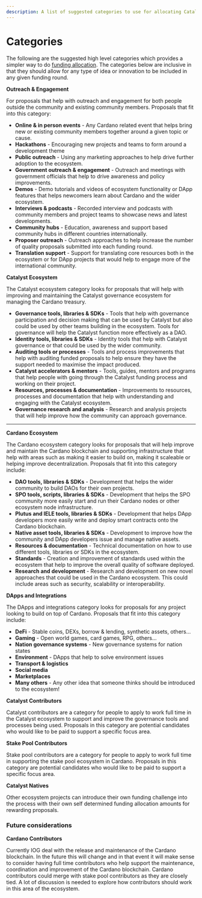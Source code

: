 ```yaml
---
description: A list of suggested categories to use for allocating Catalyst funding
---
```


# Categories

The following are the suggested high level categories which provides a simpler way to do [funding allocation](../analysis/funding-allocation-approaches.md). The categories below are inclusive in that they should allow for any type of idea or innovation to be included in any given funding round.



**Outreach & Engagement**

For proposals that help with outreach and engagement for both people outside the community and existing community members. Proposals that fit into this category:

* **Online & in person events** - Any Cardano related event that helps bring new or existing community members together around a given topic or cause.
* **Hackathons** - Encouraging new projects and teams to form around a development theme
* **Public outreach** - Using any marketing approaches to help drive further adoption to the ecosystem.
* **Government outreach & engagement** - Outreach and meetings with government officials that help to drive awareness and policy improvements.
* **Demos** - Demo tutorials and videos of ecosystem functionality or DApp features that helps newcomers learn about Cardano and the wider ecosystem.
* **Interviews & podcasts** - Recorded interview and podcasts with community members and project teams to showcase news and latest developments.
* **Community hubs** - Education, awareness and support based community hubs in different countries internationally.
* **Proposer outreach** - Outreach approaches to help increase the number of quality proposals submitted into each funding round.
* **Translation support** - Support for translating core resources both in the ecosystem or for DApp projects that would help to engage more of the international community.



**Catalyst Ecosystem**&#x20;

The Catalyst ecosystem category looks for proposals that will help with improving and maintaining the Catalyst governance ecosystem for managing the Cardano treasury.

* **Governance tools, libraries & SDKs** - Tools that help with governance participation and decision making that can be used by Catalyst but also could be used by other teams building in the ecosystem. Tools for governance will help the Catalyst function more effectively as a DAO.
* **Identity tools, libraries & SDKs** - Identity tools that help with Catalyst governance or that could be used by the wider community.
* **Auditing tools or processes** - Tools and process improvements that help with auditing funded proposals to help ensure they have the support needed to maximise the impact produced.
* **Catalyst accelerators & mentors** - Tools, guides, mentors and programs that help people with going through the Catalyst funding process and working on their project.&#x20;
* **Resources, processes & documentation** - Improvements to resources, processes and documentation that help with understanding and engaging with the Catalyst ecosystem.
* **Governance research and analysis** - Research and analysis projects that will help improve how the community can approach governance.

****

**Cardano Ecosystem**

The Cardano ecosystem category looks for proposals that will help improve and maintain the Cardano blockchain and supporting infrastructure that help with areas such as making it easier to build on, making it scaleable or helping improve decentralization. Proposals that fit into this category include:

* **DAO tools, libraries & SDKs** - Development that helps the wider community to build DAOs for their own projects.
* **SPO tools, scripts, libraries & SDKs** - Development that helps the SPO community more easily start and run their Cardano nodes or other ecosystem node infrastructure.
* **Plutus and IELE tools, libraries & SDKs** - Development that helps DApp developers more easily write and deploy smart contracts onto the Cardano blockchain.
* **Native asset tools, libraries & SDKs** - Development to improve how the community and DApp developers issue and manage native assets.&#x20;
* **Resources & documentation** - Technical documentation on how to use different tools, libraries or SDKs in the ecosystem.&#x20;
* **Standards** - Creation and improvement of standards used within the ecosystem that help to improve the overall quality of software deployed.
* **Research and development** - Research and development on new novel approaches that could be used in the Cardano ecosystem. This could include areas such as security, scalability or interoperability.

&#x20;

**DApps and Integrations**

The DApps and integrations category looks for proposals for any project looking to build on top of Cardano. Proposals that fit into this category include:

* **DeFi** - Stable coins, DEXs, borrow & lending, synthetic assets, others...
* **Gaming** - Open world games, card games, RPG, others...
* **Nation governance systems** - New governance systems for nation states
* **Environment** - DApps that help to solve environment issues
* **Transport & logistics**
* **Social media**
* **Marketplaces**
* **Many others** - Any other idea that someone thinks should be introduced to the ecosystem!



**Catalyst Contributors**

Catalyst contributors are a category for people to apply to work full time in the Catalyst ecosystem to support and improve the governance tools and processes being used. Proposals in this category are potential candidates who would like to be paid to support a specific focus area.



**Stake Pool Contributors**

Stake pool contributors are a category for people to apply to work full time in supporting the stake pool ecosystem in Cardano. Proposals in this category are potential candidates who would like to be paid to support a specific focus area.



**Catalyst Natives**

Other ecosystem projects can introduce their own funding challenge into the process with their own self determined funding allocation amounts for rewarding proposals.



### Future considerations



**Cardano Contributors**

Currently IOG deal with the release and maintenance of the Cardano blockchain. In the future this will change and in that event it will make sense to consider having full time contributors who help support the maintenance, coordination and improvement of the Cardano blockchain. Cardano contributors could merge with stake pool contributors as they are closely tied. A lot of discussion is needed to explore how contributors should work in this area of the ecosystem.
